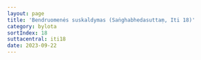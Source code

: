 ```yaml
---
layout: page
title: 'Bendruomenės suskaldymas (Saṅghabhedasuttaṃ, Iti 18)'
category: bylota
sortIndex: 18
suttacentral: iti18
date: 2023-09-22
---
```

